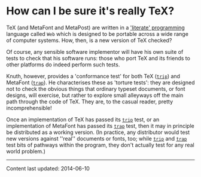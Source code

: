 # How can I be sure it's really TeX?

TeX (and MetaFont and MetaPost) are written in a
  ['literate' programming](./FAQ-lit.html) language called `Web`
which is designed to be portable across a wide range of computer
systems.  How, then, is a new version of TeX checked?

Of course, any sensible software implementor will have his own suite
of tests to check that his software runs: those who port TeX and
its friends to other platforms do indeed perform such tests.

Knuth, however, provides a 'conformance test' for both TeX
([`trip`](http://ctan.org/pkg/trip)) and MetaFont ([`trap`](http://ctan.org/pkg/trap)).
He characterises these as 'torture tests': they are designed not to
check the obvious things that ordinary typeset documents, or font
designs, will exercise, but rather to explore small alleyways off the
main path through the code of TeX.  They are, to the casual reader,
pretty incomprehensible!

Once an implementation of TeX has passed its [`trip`](http://ctan.org/pkg/trip) test, or
an implementation of MetaFont has passed its [`trap`](http://ctan.org/pkg/trap) test, then it
may in principle be distributed as a working version.  (In practice,
any distributor would test new versions against ''real'' documents or
fonts, too; while [`trip`](http://ctan.org/pkg/trip) and [`trap`](http://ctan.org/pkg/trap) test bits of
pathways within the program, they don't actually test for any real
world problem.)


----

Content last updated: 2014-06-10
